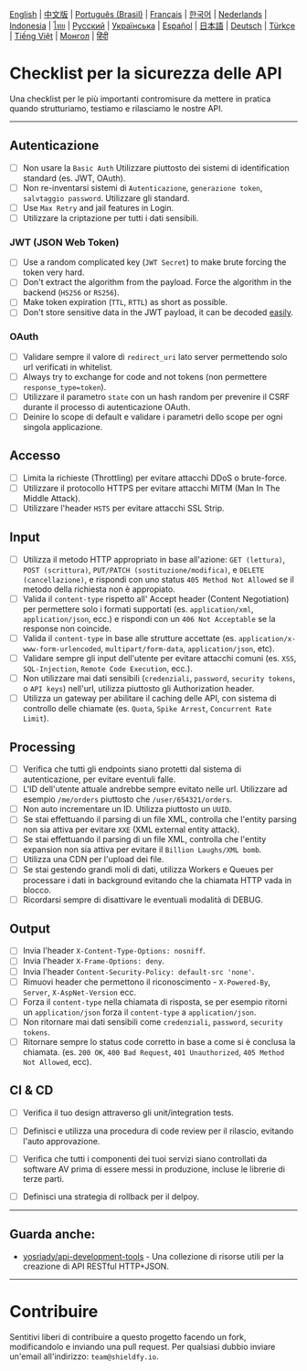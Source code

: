 [English](./README.md) | [中文版](./README-zh.md) | [Português (Brasil)](./README-pt_BR.md) | [Français](./README-fr.md) | [한국어](./README-ko.md) | [Nederlands](./README-nl.md) | [Indonesia](./README-id.md) | [ไทย](./README-th.md) | [Русский](./README-ru.md) | [Українська](./README-uk.md) | [Español](./README-es.md) | [日本語](./README-ja.md) | [Deutsch](./README-de.md) | [Türkçe](./README-tr.md) | [Tiếng Việt](./README-vi.md) | [Монгол](./README-mn.md) | [हिंदी](./README-hi.md)

# Checklist per la sicurezza delle API
Una checklist per le più importanti contromisure da mettere in pratica quando strutturiamo, testiamo e rilasciamo le nostre API.


---

## Autenticazione
- [ ] Non usare la `Basic Auth` Utilizzare piuttosto dei sistemi di identification standard (es. JWT, OAuth).
- [ ] Non re-inventarsi sistemi di `Autenticazione`, `generazione token`, `salvtaggio password`. Utilizzare gli standard.
- [ ] Use `Max Retry` and jail features in Login.
- [ ] Utilizzare la criptazione per tutti i dati sensibili.

### JWT (JSON Web Token)
- [ ] Use a random complicated key (`JWT Secret`) to make brute forcing the token very hard.
- [ ] Don't extract the algorithm from the payload. Force the algorithm in the backend (`HS256` or `RS256`).
- [ ] Make token expiration (`TTL`, `RTTL`) as short as possible.
- [ ] Don't store sensitive data in the JWT payload, it can be decoded [easily](https://jwt.io/#debugger-io).

### OAuth
- [ ] Validare sempre il valore di `redirect_uri` lato server permettendo solo url verificati in whitelist.
- [ ] Always try to exchange for code and not tokens (non permettere `response_type=token`).
- [ ] Utilizzare il parametro `state` con un hash random per prevenire il CSRF durante il processo di autenticazione OAuth.
- [ ] Deinire lo scope di default e validare i parametri dello scope per ogni singola applicazione.

## Accesso
- [ ] Limita la richieste (Throttling) per evitare attacchi DDoS o brute-force.
- [ ] Utilizzare il protocollo HTTPS per evitare attacchi MITM (Man In The Middle Attack).
- [ ] Utilizzare l'header `HSTS` per evitare attacchi SSL Strip.

## Input
- [ ] Utilizza il metodo HTTP appropriato in base all'azione: `GET (lettura)`, `POST (scrittura)`, `PUT/PATCH (sostituzione/modifica)`, e `DELETE (cancellazione)`, e rispondi con uno status `405 Method Not Allowed` se il metodo della richiesta non è appropiato.
- [ ] Valida il `content-type` rispetto all' Accept header (Content Negotiation) per permettere solo i formati supportati (es. `application/xml`, `application/json`, ecc.) e rispondi con un `406 Not Acceptable` se la response non coincide.
- [ ] Valida il `content-type` in base alle strutture accettate (es. `application/x-www-form-urlencoded`, `multipart/form-data`, `application/json`, etc).
- [ ] Validare sempre gli input dell'utente per evitare attacchi comuni (es. `XSS`, `SQL-Injection`, `Remote Code Execution`, ecc.).
- [ ] Non utilizzare mai dati sensibili (`credenziali`, `password`, `security tokens`, o `API keys`) nell'url, utilizza piuttosto gli Authorization header.
- [ ] Utilizza un gateway per abilitare il caching delle API, con sistema di controllo delle chiamate (es. `Quota`, `Spike Arrest`, `Concurrent Rate Limit`).

## Processing
- [ ] Verifica che tutti gli endpoints siano protetti dal sistema di autenticazione, per evitare eventuli falle.
- [ ] L'ID dell'utente attuale andrebbe sempre evitato nelle url. Utilizzare ad esempio `/me/orders` piuttosto che `/user/654321/orders`.
- [ ] Non auto incrementare un ID. Utilizza piuttosto un `UUID`.
- [ ] Se stai effettuando il parsing di un file XML, controlla che l'entity parsing non sia attiva per evitare `XXE` (XML external entity attack).
- [ ] Se stai effettuando il parsing di un file XML, controlla che l'entity expansion non sia attiva per evitare il `Billion Laughs/XML bomb`.
- [ ] Utilizza una CDN per l'upload dei file.
- [ ] Se stai gestendo grandi moli di dati, utilizza Workers e Queues per processare i dati in background evitando che la chiamata HTTP vada in blocco.
- [ ] Ricordarsi sempre di disattivare le eventuali modalità di DEBUG.

## Output
- [ ] Invia l'header `X-Content-Type-Options: nosniff`.
- [ ] Invia l'header `X-Frame-Options: deny`.
- [ ] Invia l'header `Content-Security-Policy: default-src 'none'`.
- [ ] Rimuovi header che permettono il riconoscimento - `X-Powered-By`, `Server`, `X-AspNet-Version` ecc.
- [ ] Forza il `content-type` nella chiamata di risposta, se per esempio ritorni un `application/json` forza il `content-type` a `application/json`.
- [ ] Non ritornare mai dati sensibili come `credenziali`, `password`, `security tokens`.
- [ ] Ritornare sempre lo status code corretto in base a come si è conclusa la chiamata. (es. `200 OK`, `400 Bad Request`, `401 Unauthorized`, `405 Method Not Allowed`, ecc).

## CI & CD
- [ ] Verifica il tuo design attraverso gli unit/integration tests.
- [ ] Definisci e utilizza una procedura di code review per il rilascio, evitando l'auto approvazione.
- [ ] Verifica che tutti i componenti dei tuoi servizi siano controllati da software AV prima di essere messi in produzione, incluse le librerie di terze parti.
- [ ] Definisci una strategia di rollback per il delpoy.


---

## Guarda anche:
- [yosriady/api-development-tools](https://github.com/yosriady/api-development-tools) - Una collezione di risorse utili per la creazione di API RESTful HTTP+JSON.


---

# Contribuire
Sentitivi liberi di contribuire a questo progetto facendo un fork, modificandolo e inviando una pull request. Per qualsiasi dubbio inviare un'email all'indirizzo: `team@shieldfy.io`.
